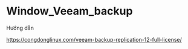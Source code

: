 # Window_Veeam_backup
Hướng dẫn

https://congdonglinux.com/veeam-backup-replication-12-full-license/
